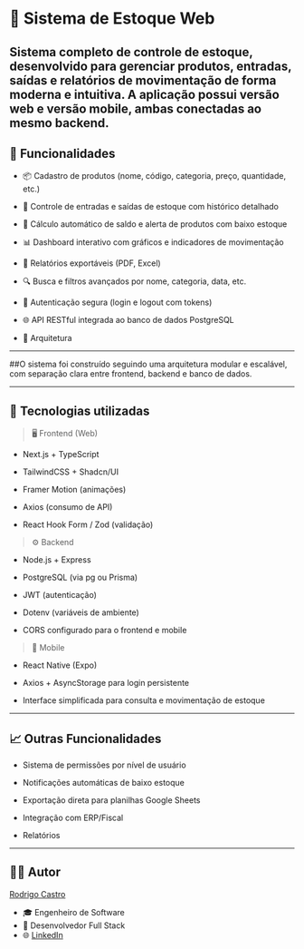# 🧾 Sistema de Estoque Web

Sistema completo de controle de estoque, desenvolvido para gerenciar produtos, entradas, saídas e relatórios de movimentação de forma moderna e intuitiva.
A aplicação possui versão web e versão mobile, ambas conectadas ao mesmo backend.
---

## 🚀 Funcionalidades

- 📦 Cadastro de produtos (nome, código, categoria, preço, quantidade, etc.)

- 🔄 Controle de entradas e saídas de estoque com histórico detalhado

- 🧮 Cálculo automático de saldo e alerta de produtos com baixo estoque

- 📊 Dashboard interativo com gráficos e indicadores de movimentação

- 🧾 Relatórios exportáveis (PDF, Excel)

- 🔍 Busca e filtros avançados por nome, categoria, data, etc.

- 🔐 Autenticação segura (login e logout com tokens)

- 🌐 API RESTful integrada ao banco de dados PostgreSQL

- 🧠 Arquitetura

---

##O sistema foi construído seguindo uma arquitetura modular e escalável, com separação clara entre frontend, backend e banco de dados.

---

## 🧰 Tecnologias utilizadas

> 🖥️ Frontend (Web)

- Next.js + TypeScript

- TailwindCSS + Shadcn/UI

- Framer Motion (animações)

- Axios (consumo de API)

- React Hook Form / Zod (validação)


> ⚙️ Backend

- Node.js + Express

- PostgreSQL (via pg ou Prisma)

- JWT (autenticação)

- Dotenv (variáveis de ambiente)

- CORS configurado para o frontend e mobile

> 📱 Mobile

- React Native (Expo)

- Axios + AsyncStorage para login persistente

- Interface simplificada para consulta e movimentação de estoque

---

## 📈 Outras Funcionalidades

- Sistema de permissões por nível de usuário

- Notificações automáticas de baixo estoque

- Exportação direta para planilhas Google Sheets

- Integração com ERP/Fiscal

- Relatórios

---

## 🧑‍💼 Autor

[Rodrigo Castro](https://my-ludoteca.netlify.app/)
- 🎓 Engenheiro de Software
- 💼 Desenvolvedor Full Stack
- 🌐 [LinkedIn](https://www.linkedin.com/in/rodrigo-castro-b09847243/)
